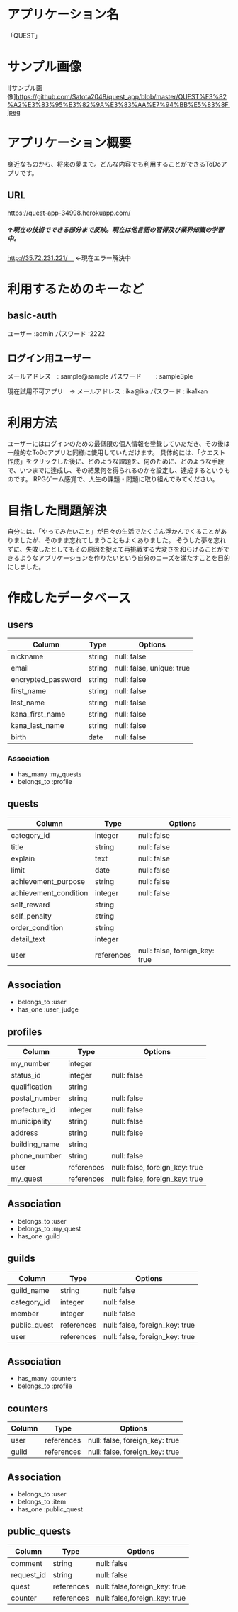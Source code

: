 # アプリケーション名
「QUEST」

# サンプル画像

![サンプル画像]https://github.com/Satota2048/quest_app/blob/master/QUEST%E3%82%A2%E3%83%95%E3%82%9A%E3%83%AA%E7%94%BB%E5%83%8F.jpeg

# アプリケーション概要
身近なものから、将来の夢まで。どんな内容でも利用することができるToDoアプリです。

## URL
https://quest-app-34998.herokuapp.com/


##### ↑現在の技術でできる部分まで反映。現在は他言語の習得及び業界知識の学習中。

http://35.72.231.221/　
←現在エラー解決中

# 利用するためのキーなど

## basic-auth 

ユーザー   :admin
パスワード  :2222

## ログイン用ユーザー

メールアドレス　: sample@sample
パスワード　　 : sample3ple

現在試用不可アプリ　→
メールアドレス  : ika@ika
パスワード     :  ika1kan

# 利用方法

ユーザーにはログインのための最低限の個人情報を登録していただき、その後は一般的なToDoアプリと同様に使用していただけます。
具体的には、「クエスト作成」をクリックした後に、どのような課題を、何のために、どのような手段で、いつまでに達成し、その結果何を得られるのかを設定し、達成するというものです。
RPGゲーム感覚で、人生の課題・問題に取り組んでみてください。

# 目指した問題解決

自分には、「やってみたいこと」が日々の生活でたくさん浮かんでくることがありましたが、そのまま忘れてしまうこともよくありました。
そうした夢を忘れずに、失敗したとしてもその原因を捉えて再挑戦する大変さを和らげることができるようなアプリケーションを作りたいという自分のニーズを満たすことを目的にしました。


# 作成したデータベース

## users

| Column             | Type   | Options                   |
| ------------------ | ------ | ------------------------- |
| nickname           | string | null: false               |
| email              | string | null: false, unique: true |
| encrypted_password | string | null: false               |
| first_name         | string | null: false               |
| last_name          | string | null: false               |
| kana_first_name    | string | null: false               |
| kana_last_name     | string | null: false               |
| birth              | date   | null: false               |

### Association
- has_many    :my_quests
- belongs_to  :profile

## quests

| Column                | Type          | Options                        |
| --------------------- | ------------- | ------------------------------ |
| category_id           | integer       | null: false                    |
| title                 | string        | null: false                    |
| explain               | text          | null: false                    |
| limit                 | date          | null: false                    |
| achievement_purpose   | string        | null: false                    |
| achievement_condition | integer       | null: false                    |
| self_reward           | string        |                                |
| self_penalty          | string        |                                |
| order_condition       | string        |                                |
| detail_text           | integer       |                                |
| user                  | references    | null: false, foreign_key: true |

## Association
- belongs_to :user
- has_one    :user_judge

## profiles

| Column        | Type          | Options                        |
| ------------- | ------------- | ------------------------------ |
| my_number     | integer       |                                |
| status_id     | integer       | null: false                    |
| qualification | string        |                                |
| postal_number | string        | null: false                    |
| prefecture_id | integer       | null: false                    |
| municipality  | string        | null: false                    |
| address       | string        | null: false                    |
| building_name | string        |                                |
| phone_number  | string        | null: false                    |
| user          | references    | null: false, foreign_key: true |
| my_quest      | references    | null: false, foreign_key: true |

## Association
- belongs_to :user
- belongs_to :my_quest
- has_one :guild

## guilds

| Column        | Type          | Options                        |
| ------------- | ------------- | ------------------------------ |
| guild_name    | string        | null: false                    |
| category_id   | integer       | null: false                    |
| member        | integer       | null: false                    |
| public_quest  | references    | null: false, foreign_key: true | 
| user          | references    | null: false, foreign_key: true |

## Association
- has_many   :counters
- belongs_to :profile

## counters

| Column | Type       | Options                        |
| ------ | ---------- | ------------------------------ |
| user   | references | null: false, foreign_key: true |
| guild  | references | null: false, foreign_key: true |

## Association
- belongs_to :user
- belongs_to :item
- has_one :public_quest

## public_quests

| Column       | Type       | Options                        |
| ------------ | ---------- | ------------------------------ |
| comment      | string     | null: false                    |
| request_id   | string     | null: false                    |
| quest        | references | null: false,foreign_key: true  |
| counter      | references | null: false,foreign_key: true  |

